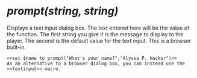 # *prompt(string, string)*

Displays a text input dialog box. The text entered here will be the value of the function. The first string you give it is the message to display to the player. The second is the default value for the text input. This is a browser built-in.

```twee
<<set $name to prompt("What's your name?","Alyssa P. Hacker")>>
As an alternative to a browser dialog box, you can instead use the <<textinput>> macro.
```
